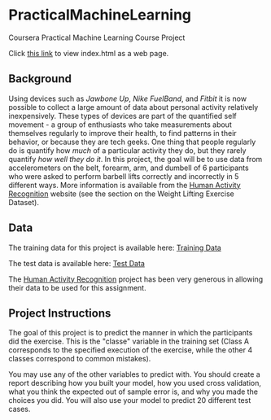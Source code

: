 # PracticalMachineLearning
Coursera Practical Machine Learning Course Project

Click [this link](https://chuckxx.github.io/PracticalMachineLearning/) to view index.html as a web page.

## Background

Using devices such as _Jawbone Up_, _Nike FuelBand_, and _Fitbit_ it is now possible to collect a large amount of data about personal activity relatively inexpensively.  These types of devices are part of the quantified self movement - a group of enthusiasts who take measurements about themselves regularly to improve their health, to find patterns in their behavior, or because they are tech geeks.  One thing that people regularly do is quantify how _much_ of a particular activity they do, but they rarely quantify _how well they do it_.  In this project, the goal will be to use data from accelerometers on the belt, forearm, arm, and dumbell of 6 participants who were asked to perform barbell lifts correctly and incorrectly in 5 different ways. More information is available from the [Human Activity Recognition](http://groupware.les.inf.puc-rio.br/har) website (see the section on the Weight Lifting Exercise Dataset).

## Data

The training data for this project is available here: [Training Data](https://d396qusza40orc.cloudfront.net/predmachlearn/pml-training.csv)

The test data is available here: [Test Data](https://d396qusza40orc.cloudfront.net/predmachlearn/pml-testing.csv)

The [Human Activity Recognition](http://groupware.les.inf.puc-rio.br/har) project has been very generous in allowing their data to be used for this assignment.

## Project Instructions

The goal of this project is to predict the manner in which the participants did the exercise.  This is the "classe" variable in the training set (Class A corresponds to the specified execution of the exercise, while the other 4 classes correspond to common mistakes).

You may use any of the other variables to predict with.  You should create a report describing how you built your model, how you used cross validation, what you think the expected out of sample error is, and why you made the choices you did.  You will also use your model to predict 20 different test cases.

